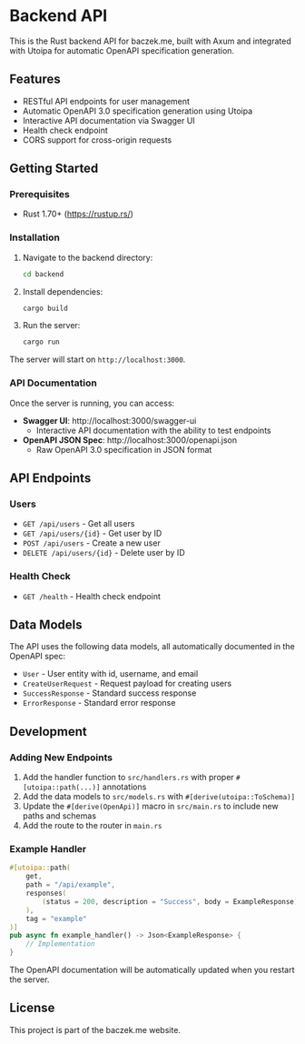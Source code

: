 # Backend API

This is the Rust backend API for baczek.me, built with Axum and integrated with Utoipa for automatic OpenAPI specification generation.

## Features

- RESTful API endpoints for user management
- Automatic OpenAPI 3.0 specification generation using Utoipa
- Interactive API documentation via Swagger UI
- Health check endpoint
- CORS support for cross-origin requests

## Getting Started

### Prerequisites

- Rust 1.70+ (https://rustup.rs/)

### Installation

1. Navigate to the backend directory:
   ```bash
   cd backend
   ```

2. Install dependencies:
   ```bash
   cargo build
   ```

3. Run the server:
   ```bash
   cargo run
   ```

The server will start on `http://localhost:3000`.

### API Documentation

Once the server is running, you can access:

- **Swagger UI**: http://localhost:3000/swagger-ui
  - Interactive API documentation with the ability to test endpoints
- **OpenAPI JSON Spec**: http://localhost:3000/openapi.json
  - Raw OpenAPI 3.0 specification in JSON format

## API Endpoints

### Users

- `GET /api/users` - Get all users
- `GET /api/users/{id}` - Get user by ID
- `POST /api/users` - Create a new user
- `DELETE /api/users/{id}` - Delete user by ID

### Health Check

- `GET /health` - Health check endpoint

## Data Models

The API uses the following data models, all automatically documented in the OpenAPI spec:

- `User` - User entity with id, username, and email
- `CreateUserRequest` - Request payload for creating users
- `SuccessResponse` - Standard success response
- `ErrorResponse` - Standard error response

## Development

### Adding New Endpoints

1. Add the handler function to `src/handlers.rs` with proper `#[utoipa::path(...)]` annotations
2. Add the data models to `src/models.rs` with `#[derive(utoipa::ToSchema)]`
3. Update the `#[derive(OpenApi)]` macro in `src/main.rs` to include new paths and schemas
4. Add the route to the router in `main.rs`

### Example Handler

```rust
#[utoipa::path(
    get,
    path = "/api/example",
    responses(
        (status = 200, description = "Success", body = ExampleResponse),
    ),
    tag = "example"
)]
pub async fn example_handler() -> Json<ExampleResponse> {
    // Implementation
}
```

The OpenAPI documentation will be automatically updated when you restart the server.

## License

This project is part of the baczek.me website.